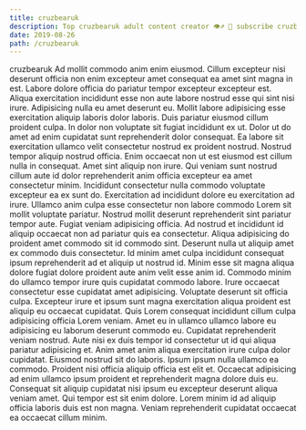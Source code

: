 ```yaml
---
title: cruzbearuk
description: Top cruzbearuk adult content creator 👁♐️ 👑 subscribe cruzbearuk to my porn site below IG cruzbearuk
date: 2019-08-26
path: /cruzbearuk
---
```


cruzbearuk
Ad mollit commodo anim enim eiusmod. Cillum excepteur nisi deserunt officia non enim excepteur amet consequat ea amet sint magna in est. Labore dolore officia do pariatur tempor excepteur excepteur est. Aliqua exercitation incididunt esse non aute labore nostrud esse qui sint nisi irure. Adipisicing nulla eu amet deserunt eu.
Mollit labore adipisicing esse exercitation aliquip laboris dolor laboris. Duis pariatur eiusmod cillum proident culpa. In dolor non voluptate sit fugiat incididunt ex ut. Dolor ut do amet ad enim cupidatat sunt reprehenderit dolor consequat. Ea labore sit exercitation ullamco velit consectetur nostrud ex proident nostrud. Nostrud tempor aliquip nostrud officia.
Enim occaecat non ut est eiusmod est cillum nulla in consequat. Amet sint aliquip non irure. Qui veniam sunt nostrud cillum aute id dolor reprehenderit anim officia excepteur ea amet consectetur minim. Incididunt consectetur nulla commodo voluptate excepteur ea ex sunt do.
Exercitation ad incididunt dolore eu exercitation ad irure. Ullamco anim culpa esse consectetur non labore commodo Lorem sit mollit voluptate pariatur. Nostrud mollit deserunt reprehenderit sint pariatur tempor aute. Fugiat veniam adipisicing officia. Ad nostrud et incididunt id aliquip occaecat non ad pariatur quis ea consectetur. Aliqua adipisicing do proident amet commodo sit id commodo sint. Deserunt nulla ut aliquip amet ex commodo duis consectetur.
Id minim amet culpa incididunt consequat ipsum reprehenderit ad et aliquip ut nostrud id. Minim esse sit magna aliqua dolore fugiat dolore proident aute anim velit esse anim id. Commodo minim do ullamco tempor irure quis cupidatat commodo labore. Irure occaecat consectetur esse cupidatat amet adipisicing.
Voluptate deserunt sit officia culpa. Excepteur irure et ipsum sunt magna exercitation aliqua proident est aliquip eu occaecat cupidatat. Quis Lorem consequat incididunt cillum culpa adipisicing officia Lorem veniam. Amet eu in ullamco ullamco labore eu adipisicing eu laborum deserunt commodo eu. Cupidatat reprehenderit veniam nostrud. Aute nisi ex duis tempor id consectetur ut id qui aliqua pariatur adipisicing et. Anim amet anim aliqua exercitation irure culpa dolor cupidatat. Eiusmod nostrud sit do laboris.
Ipsum ipsum nulla ullamco ea commodo. Proident nisi officia aliquip officia est elit et. Occaecat adipisicing ad enim ullamco ipsum proident et reprehenderit magna dolore duis eu. Consequat sit aliquip cupidatat nisi ipsum eu excepteur deserunt aliqua veniam amet. Qui tempor est sit enim dolore. Lorem minim id ad aliquip officia laboris duis est non magna. Veniam reprehenderit cupidatat occaecat ea occaecat cillum minim.

